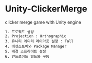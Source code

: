 # Unity-ClickerMerge
clicker merge game with Unity engine

	1. 프로젝트 생성
	2. Projection : Orthographic
	3. 유니티 에디터 레이아웃 설정 : Tall
	4. 에셋스토어와 Package Manager
	5. 배경 스프라이트 설정
	6. 안드로이드 빌드와 구동

